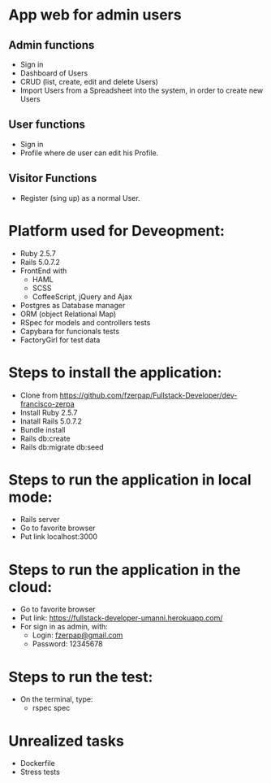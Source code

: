 # App web for admin users 
## Admin functions
- Sign in
- Dashboard of Users
- CRUD (list, create, edit and delete Users)
- Import Users from a Spreadsheet into the system, in order to create new Users
## User functions
- Sign in
- Profile where de user can edit his Profile.
## Visitor Functions
- Register (sing up) as a normal User.

# Platform used for Deveopment:
- Ruby 2.5.7
- Rails 5.0.7.2
- FrontEnd with 
  - HAML
  - SCSS
  - CoffeeScript, jQuery and Ajax 
- Postgres as Database manager
- ORM (object Relational Map)
- RSpec for models and controllers tests
- Capybara for funcionals tests
- FactoryGirl for test data  

# Steps to install the application:
- Clone from https://github.com/fzerpap/Fullstack-Developer/dev-francisco-zerpa
- Install Ruby 2.5.7
- Inatall Rails 5.0.7.2
- Bundle install
- Rails db:create
- Rails db:migrate db:seed

# Steps to run the application in local mode:
- Rails server
- Go to favorite browser
- Put link localhost:3000

# Steps to run the application in the cloud:
- Go to favorite browser
- Put link: https://fullstack-developer-umanni.herokuapp.com/
- For sign in as admin, with:
  - Login: fzerpap@gmail.com
  - Password: 12345678
 
 # Steps to run the test:
 - On the terminal, type:
   - rspec spec
 

# Unrealized tasks
- Dockerfile
- Stress tests
 
